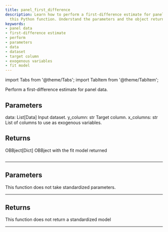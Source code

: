 ```yaml
---
title: panel_first_difference
description: Learn how to perform a first-difference estimate for panel data using
  this Python function. Understand the parameters and the object returned by the function.
keywords:
- panel data
- first-difference estimate
- perform
- parameters
- data
- dataset
- target column
- exogenous variables
- fit model
---
```




<!-- markdownlint-disable MD012 MD031 MD033 -->

import Tabs from '@theme/Tabs';
import TabItem from '@theme/TabItem';

Perform a first-difference estimate for panel data.

Parameters
----------
data: List[Data]
Input dataset.
y_column: str
Target column.
x_columns: str
List of columns to use as exogenous variables.

Returns
-------
OBBject[Dict]
OBBject with the fit model returned

```python wordwrap

```

---

## Parameters

This function does not take standardized parameters.

---

## Returns

This function does not return a standardized model

---

